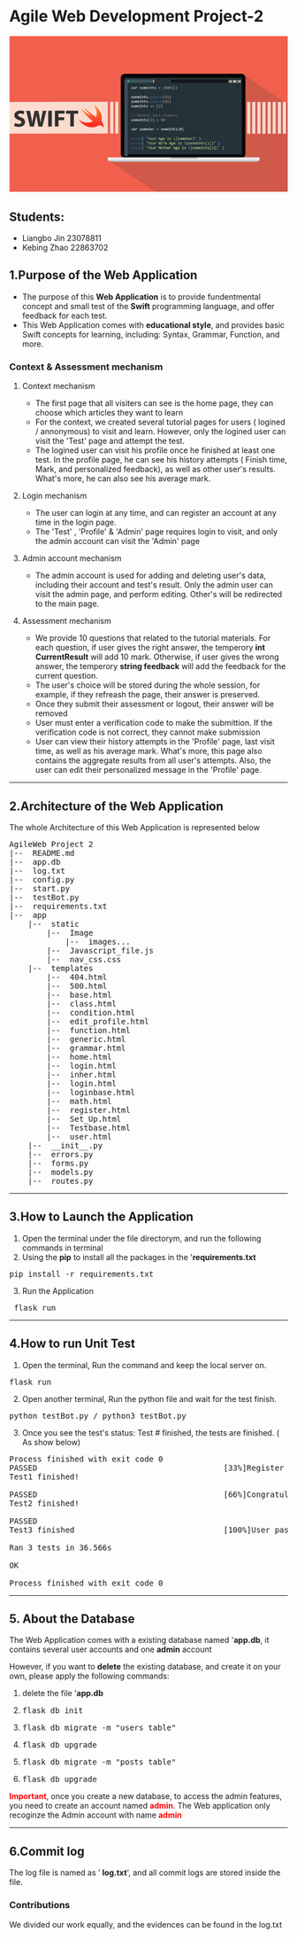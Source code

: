 # Agile Web Development Project-2

![image info](./app/static/Image/swift_icoon.png)
## Students:
- Liangbo Jin  23078811
- Kebing Zhao  22863702

## 1.Purpose of the Web Application
- The purpose of this <b>Web Application</b> is to provide fundentmental concept and small test of the <b>Swift</b> programming 
language, and offer feedback for each test. 
- This Web Application comes with <b>educational style</b>, and provides basic Swift concepts for learning, including: Syntax, Grammar, Function, and more.   

### Context & Assessment mechanism
1. Context mechanism
   - The first page that all visiters can see is the home page, they can choose which articles they want to learn
   - For the context, we created several tutorial pages for users ( logined / annonymous) to visit and learn. However, only the logined user can visit the 'Test' page and attempt the test. 
   - The logined user can visit his profile once he finished at least one test. In the profile page, he can see his history attempts ( Finish time, Mark, and personalized feedback), as well as other user's results. What's more, he can also see his average mark.

2. Login mechanism
   - The user can login at any time, and can register an account at any time in the login page. 
   - The 'Test' , 'Profile' & 'Admin' page requires login to visit, and only the admin account can visit the 'Admin' page
3. Admin account mechanism
   - The admin account is used for adding and deleting user's data, including their account and test's result. Only the admin user can visit the admin page, and perform editing. Other's will be redirected to the main page.

4. Assessment mechanism
   - We provide 10 questions that related to the tutorial materials. For each question, if user gives the right answer, the temperory <b>int CurrentResult</b> will add 10 mark. Otherwise, if user gives the wrong answer, the temperory <b>string feedback</b> will add the feedback for the current question.
   - The user's choice will be stored during the whole session, for example, if they refreash the page, their answer is preserved. 
   - Once they submit their assessment or logout, their answer will be removed
   - User must enter a verification code to make the submittion. If the verification code is not correct, they cannot make submission
   - User can view their history attempts in the 'Profile' page, last visit time, as well as his average mark. What's more, this page also contains the aggregate results from all user's attempts. Also, the user can edit their personalized message in the 'Profile' page.

<hr>

## 2.Architecture of the Web Application
The whole Architecture of this Web Application is represented below
<pre>
AgileWeb Project 2
|--  README.md
|--  app.db
|--  log.txt
|--  config.py
|--  start.py
|--  testBot.py
|--  requirements.txt
|--  app
    |--  static
        |--  Image
            |--  images...
        |--  Javascript_file.js
        |--  nav_css.css
    |--  templates
        |--  404.html
        |--  500.html
        |--  base.html
        |--  class.html
        |--  condition.html
        |--  edit_profile.html
        |--  function.html
        |--  generic.html
        |--  grammar.html
        |--  home.html
        |--  login.html
        |--  inher.html
        |--  login.html
        |--  loginbase.html
        |--  math.html
        |--  register.html
        |--  Set_Up.html
        |--  Testbase.html
        |--  user.html
    |--  __init__.py
    |--  errors.py
    |--  forms.py
    |--  models.py
    |--  routes.py
</pre>

<hr>

## 3.How to Launch the Application
1. Open the terminal under the file directorym, and run the following commands in terminal
2. Using the <b>pip</b> to install all the packages in the '<b>requirements.txt</b>
<pre>pip install -r requirements.txt</pre>
3. Run the Application
<pre> flask run </pre>

<hr>

## 4.How to run Unit Test
1. Open the terminal, Run the command and keep the local server on.
<pre>flask run</pre>
2. Open another terminal, Run the python file and wait for the test finish.
<pre>python testBot.py / python3 testBot.py</pre>
3. Once you see the test's status: Test # finished, the tests are finished. ( As show below)
<pre>
Process finished with exit code 0
PASSED                                        [33%]Register Here ! 
Test1 finished!

PASSED                                        [66%]Congratulation!!! 
Test2 finished!

PASSED
Test3 finished                                [100%]User password test is done!

Ran 3 tests in 36.566s

OK

Process finished with exit code 0
</pre>

<hr>

## 5. About the Database
The Web Application comes with a existing database named '<b>app.db</b>, it contains several user accounts and one <b>admin</b> account

However, if you want to <b>delete</b> the existing database, and create it on your own, please apply the following commands:
1. delete the file '<b>app.db</b>
2. <pre>flask db init</pre>
3. <pre>flask db migrate -m "users table"</pre>
4. <pre>flask db upgrade</pre>
5. <pre>flask db migrate -m "posts table"</pre>
6. <pre>flask db upgrade</pre>
<b style="color: red">Important</b>, once you create a new database, to access the admin features, you need to create an account named <b style="color: red">admin</b>. The Web application only recoginze the Admin account with name <b style="color: red">admin</b>
<hr>

## 6.Commit log
The log file is named as  '<b> log.txt</b>', and all commit logs are stored inside the file.

### Contributions
We divided our work equally, and the evidences can be found in the log.txt
